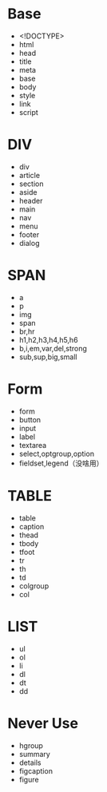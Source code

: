 # Base

-   <\!DOCTYPE>
-   html
-   head
-   title
-   meta
-   base
-   body
-   style
-   link
-   script

# DIV

-   div
-   article
-   section
-   aside
-   header
-   main
-   nav
-   menu
-   footer
-   dialog

# SPAN

-   a
-   p
-   img
-   span
-   br,hr
-   h1,h2,h3,h4,h5,h6
-   b,i,em,var,del,strong
-   sub,sup,big,small

# Form

-   form
-   button
-   input
-   label
-   textarea
-   select,optgroup,option
-   fieldset,legend（没啥用）

# TABLE

-   table
-   caption
-   thead
-   tbody
-   tfoot
-   tr
-   th
-   td
-   colgroup
-   col

# LIST

-   ul
-   ol
-   li
-   dl
-   dt
-   dd

# Never Use

-   hgroup
-   summary
-   details
-   figcaption
-   figure
